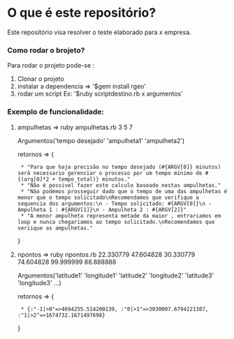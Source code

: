 # O que é este repositório?

Este repositório visa resolver o teste elaborado para x empresa.

### Como rodar o brojeto?

Para rodar o projeto pode-se :

1. Clonar o projeto 
2. instalar a dependencia => '$gem install rgeo'
3. rodar um script Ex: '$ruby scriptdestino.rb x argumentos'

### Exemplo de funcionalidade:

1. ampulhetas => ruby ampulhetas.rb 3 5 7
  
    Argumentos('tempo desejado' 'ampulheta1' 'ampulheta2')
   
    retornos => {

        * "Para que haja precisão no tempo desejado (#{ARGV[0]} minutos) será necessario gerenciar o processo por um tempo minimo de #{(arg[0]*2 + tempo_total)} minutos."
        * "Não é possivel fazer este calculo baseado nestas ampulhetas."
        * "Não podemos prosseguir dado que o tempo de uma das ampulhetas é menor que o tempo solicitado\nRecomendamos que verifique a sequencia dos argumentos:\n - Tempo solicitado: #{ARGV[0]}\n - Ampulheta 1 : #{ARGV[1]}\n - Ampulheta 2 : #{ARGV[2]}"
        * "A menor ampulheta representa metade da maior , entrariamos em loop e nunca chegariamos ao tempo solicitado.\nRecomendamos que veriique as ampulhetas."

    }

2. npontos => ruby npontos.rb 22.330779 47.604828 30.330779 74.604828 99.999999 88.888888

    Argumentos('latitude1' 'longitude1' 'latitude2' 'longitude2' 'latitude3' 'longitude3' ...)

    retornos => {
    
        * {:"-1|>0"=>4694255.514200139, :"0|>1"=>3030007.6794221387, :"1|>2"=>1674732.1671497698}
        
    }